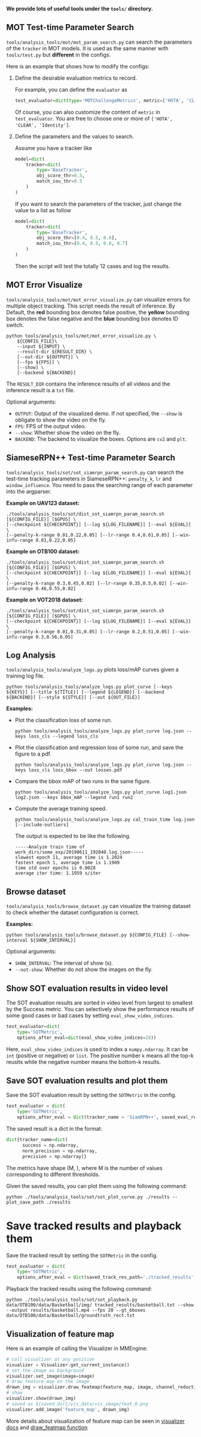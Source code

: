 **We provide lots of useful tools under the `tools/` directory.**

## MOT Test-time Parameter Search

`tools/analysis_tools/mot/mot_param_search.py` can search the parameters of the `tracker` in MOT models.
It is used as the same manner with `tools/test.py` but **different** in the configs.

Here is an example that shows how to modify the configs:

1. Define the desirable evaluation metrics to record.

   For example, you can define the `evaluator` as

   ```python
   test_evaluator=dict(type='MOTChallengeMetrics', metric=['HOTA', 'CLEAR', 'Identity'])
   ```

   Of course, you can also customize the content of `metric` in `test_evaluator`. You are free to choose one or more of `['HOTA', 'CLEAR', 'Identity']`.

2. Define the parameters and the values to search.

   Assume you have a tracker like

   ```python
   model=dict(
       tracker=dict(
           type='BaseTracker',
           obj_score_thr=0.5,
           match_iou_thr=0.5
       )
   )
   ```

   If you want to search the parameters of the tracker, just change the value to a list as follow

   ```python
   model=dict(
       tracker=dict(
           type='BaseTracker',
           obj_score_thr=[0.4, 0.5, 0.6],
           match_iou_thr=[0.4, 0.5, 0.6, 0.7]
       )
   )
   ```

   Then the script will test the totally 12 cases and log the results.

## MOT Error Visualize

`tools/analysis_tools/mot/mot_error_visualize.py` can visualize errors for multiple object tracking.
This script needs the result of inference. By Default, the **red** bounding box denotes false positive, the **yellow** bounding box denotes the false negative and the **blue** bounding box denotes ID switch.

```
python tools/analysis_tools/mot/mot_error_visualize.py \
    ${CONFIG_FILE}\
    --input ${INPUT} \
    --result-dir ${RESULT_DIR} \
    [--out-dir ${OUTPUT}] \
    [--fps ${FPS}] \
    [--show] \
    [--backend ${BACKEND}]
```

The `RESULT_DIR` contains the inference results of all videos and the inference result is a `txt` file.

Optional arguments:

- `OUTPUT`: Output of the visualized demo. If not specified, the `--show` is obligate to show the video on the fly.
- `FPS`: FPS of the output video.
- `--show`: Whether show the video on the fly.
- `BACKEND`: The backend to visualize the boxes. Options are `cv2` and `plt`.

## SiameseRPN++ Test-time Parameter Search

`tools/analysis_tools/sot/sot_siamrpn_param_search.py` can search the test-time tracking parameters in SiameseRPN++: `penalty_k`, `lr` and `window_influence`. You need to pass the searching range of each parameter into the argparser.

**Example on UAV123 dataset:**

```shell
./tools/analysis_tools/sot/dist_sot_siamrpn_param_search.sh [${CONFIG_FILE}] [$GPUS] \
[--checkpoint ${CHECKPOINT}] [--log ${LOG_FILENAME}] [--eval ${EVAL}] \
[--penalty-k-range 0.01,0.22,0.05] [--lr-range 0.4,0.61,0.05] [--win-infu-range 0.01,0.22,0.05]
```

**Example on OTB100 dataset:**

```shell
./tools/analysis_tools/sot/dist_sot_siamrpn_param_search.sh [${CONFIG_FILE}] [$GPUS] \
[--checkpoint ${CHECKPOINT}] [--log ${LOG_FILENAME}] [--eval ${EVAL}] \
[--penalty-k-range 0.3,0.45,0.02] [--lr-range 0.35,0.5,0.02] [--win-infu-range 0.46,0.55,0.02]
```

**Example on VOT2018 dataset:**

```shell
./tools/analysis_tools/sot/dist_sot_siamrpn_param_search.sh [${CONFIG_FILE}] [$GPUS] \
[--checkpoint ${CHECKPOINT}] [--log ${LOG_FILENAME}] [--eval ${EVAL}] \
[--penalty-k-range 0.01,0.31,0.05] [--lr-range 0.2,0.51,0.05] [--win-infu-range 0.3,0.56,0.05]
```

## Log Analysis

`tools/analysis_tools/analyze_logs.py` plots loss/mAP curves given a training log file.

```shell
python tools/analysis_tools/analyze_logs.py plot_curve [--keys ${KEYS}] [--title ${TITLE}] [--legend ${LEGEND}] [--backend ${BACKEND}] [--style ${STYLE}] [--out ${OUT_FILE}]
```

**Examples:**

- Plot the classification loss of some run.

  ```shell
  python tools/analysis_tools/analyze_logs.py plot_curve log.json --keys loss_cls --legend loss_cls
  ```

- Plot the classification and regression loss of some run, and save the figure to a pdf.

  ```shell
  python tools/analysis_tools/analyze_logs.py plot_curve log.json --keys loss_cls loss_bbox --out losses.pdf
  ```

- Compare the bbox mAP of two runs in the same figure.

  ```shell
  python tools/analysis_tools/analyze_logs.py plot_curve log1.json log2.json --keys bbox_mAP --legend run1 run2
  ```

- Compute the average training speed.

  ```shell
  python tools/analysis_tools/analyze_logs.py cal_train_time log.json [--include-outliers]
  ```

  The output is expected to be like the following.

  ```text
  -----Analyze train time of work_dirs/some_exp/20190611_192040.log.json-----
  slowest epoch 11, average time is 1.2024
  fastest epoch 1, average time is 1.1909
  time std over epochs is 0.0028
  average iter time: 1.1959 s/iter
  ```

## Browse dataset

`tools/analysis_tools/browse_dataset.py` can visualize the training dataset to check whether the dataset configuration is correct.

**Examples:**

```shell
python tools/analysis_tools/browse_dataset.py ${CONFIG_FILE} [--show-interval ${SHOW_INTERVAL}]
```

Optional arguments:

- `SHOW_INTERVAL`: The interval of show (s).
- `--not-show`: Whether do not show the images on the fly.

## Show SOT evaluation results in video level

The SOT evaluation results are sorted in video level from largest to smallest by the Success metric.
You can selectively show the performance results of some good cases or bad cases by setting `eval_show_video_indices`.

```python
test_evaluator=dict(
    type='SOTMetric',
    options_after_eval=dict(eval_show_video_indices=10))
```

Here, `eval_show_video_indices` is used to index a `numpy.ndarray`.
It can be `int` (positive or negative) or `list`. The positive number `k` means all the top-k
reuslts while the negative number means the bottom-k results.

## Save SOT evaluation results and plot them

Save the SOT evaluation result by setting the `SOTMetric` in the config.

```python
test_evaluator = dict(
    type='SOTMetric',
    options_after_eval = dict(tracker_name = 'SiamRPN++', saved_eval_res_file = './results/sot_results.json'))
```

The saved result is a dict in the format:

```python
dict{tracker_name=dict(
      success = np.ndarray,
      norm_precision = np.ndarray,
      precision = np.ndarray)}
```

The metrics have shape (M, ), where M is the number of values corresponding to different thresholds.

Given the saved results, you can plot them using the following command:

```shell
python ./tools/analysis_tools/sot/sot_plot_curve.py ./results --plot_save_path ./results
```

# Save tracked results and playback them

Save the tracked result by setting the `SOTMetric` in the config.

```python
test_evaluator = dict(
    type='SOTMetric',
    options_after_eval = dict(saved_track_res_path='./tracked_results'))
```

Playback the tracked results using the following command:

```shell
python ./tools/analysis_tools/sot/sot_playback.py  data/OTB100/data/Basketball/img/ tracked_results/basketball.txt --show --output results/basketball.mp4 --fps 20 --gt_bboxes data/OTB100/data/Basketball/groundtruth_rect.txt
```

## Visualization of feature map

Here is an example of calling the Visualizer in MMEngine:

```python
# call visualizer at any position
visualizer = Visualizer.get_current_instance()
# set the image as background
visualizer.set_image(image=image)
# draw feature map on the image
drawn_img = visualizer.draw_featmap(feature_map, image, channel_reduction='squeeze_mean')
# show
visualizer.show(drawn_img)
# saved as ${saved_dir}/vis_data/vis_image/feat_0.png
visualizer.add_image('feature_map', drawn_img)
```

More details about visualization of feature map can be seen in [visualizer docs](https://github.com/open-mmlab/mmengine/blob/main/docs/zh_cn/advanced_tutorials/visualization.md) and [draw_featmap function](https://github.com/open-mmlab/mmengine/blob/main/mmengine/visualization/visualizer.py#L864)
